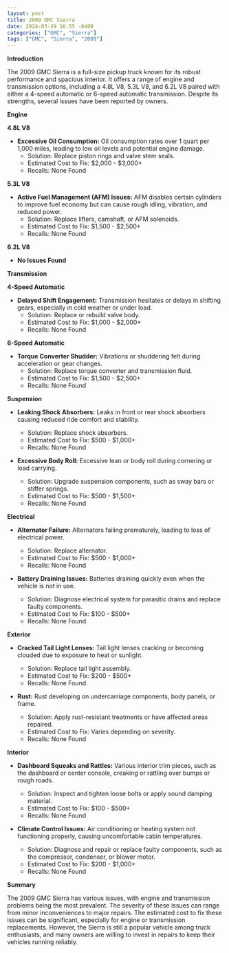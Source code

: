 ```yaml
---
layout: post
title: 2009 GMC Sierra
date: 2024-03-29 16:55 -0400
categories: ["GMC", "Sierra"]
tags: ["GMC", "Sierra", "2009"]
---
```

**Introduction**

The 2009 GMC Sierra is a full-size pickup truck known for its robust performance and spacious interior. It offers a range of engine and transmission options, including a 4.8L V8, 5.3L V8, and 6.2L V8 paired with either a 4-speed automatic or 6-speed automatic transmission. Despite its strengths, several issues have been reported by owners.

**Engine**

**4.8L V8**

* **Excessive Oil Consumption:** Oil consumption rates over 1 quart per 1,000 miles, leading to low oil levels and potential engine damage.
    * Solution: Replace piston rings and valve stem seals.
    * Estimated Cost to Fix: $2,000 - $3,000+
    * Recalls: None Found

**5.3L V8**

* **Active Fuel Management (AFM) Issues:** AFM disables certain cylinders to improve fuel economy but can cause rough idling, vibration, and reduced power.
    * Solution: Replace lifters, camshaft, or AFM solenoids.
    * Estimated Cost to Fix: $1,500 - $2,500+
    * Recalls: None Found

**6.2L V8**

* **No Issues Found**

**Transmission**

**4-Speed Automatic**

* **Delayed Shift Engagement:** Transmission hesitates or delays in shifting gears, especially in cold weather or under load.
    * Solution: Replace or rebuild valve body.
    * Estimated Cost to Fix: $1,000 - $2,000+
    * Recalls: None Found

**6-Speed Automatic**

* **Torque Converter Shudder:** Vibrations or shuddering felt during acceleration or gear changes.
    * Solution: Replace torque converter and transmission fluid.
    * Estimated Cost to Fix: $1,500 - $2,500+
    * Recalls: None Found

**Suspension**

* **Leaking Shock Absorbers:** Leaks in front or rear shock absorbers causing reduced ride comfort and stability.
    * Solution: Replace shock absorbers.
    * Estimated Cost to Fix: $500 - $1,000+
    * Recalls: None Found

* **Excessive Body Roll:** Excessive lean or body roll during cornering or load carrying.
    * Solution: Upgrade suspension components, such as sway bars or stiffer springs.
    * Estimated Cost to Fix: $500 - $1,500+
    * Recalls: None Found

**Electrical**

* **Alternator Failure:** Alternators failing prematurely, leading to loss of electrical power.
    * Solution: Replace alternator.
    * Estimated Cost to Fix: $500 - $1,000+
    * Recalls: None Found

* **Battery Draining Issues:** Batteries draining quickly even when the vehicle is not in use.
    * Solution: Diagnose electrical system for parasitic drains and replace faulty components.
    * Estimated Cost to Fix: $100 - $500+
    * Recalls: None Found

**Exterior**

* **Cracked Tail Light Lenses:** Tail light lenses cracking or becoming clouded due to exposure to heat or sunlight.
    * Solution: Replace tail light assembly.
    * Estimated Cost to Fix: $200 - $500+
    * Recalls: None Found

* **Rust:** Rust developing on undercarriage components, body panels, or frame.
    * Solution: Apply rust-resistant treatments or have affected areas repaired.
    * Estimated Cost to Fix: Varies depending on severity.
    * Recalls: None Found

**Interior**

* **Dashboard Squeaks and Rattles:** Various interior trim pieces, such as the dashboard or center console, creaking or rattling over bumps or rough roads.
    * Solution: Inspect and tighten loose bolts or apply sound damping material.
    * Estimated Cost to Fix: $100 - $500+
    * Recalls: None Found

* **Climate Control Issues:** Air conditioning or heating system not functioning properly, causing uncomfortable cabin temperatures.
    * Solution: Diagnose and repair or replace faulty components, such as the compressor, condenser, or blower motor.
    * Estimated Cost to Fix: $200 - $1,000+
    * Recalls: None Found

**Summary**

The 2009 GMC Sierra has various issues, with engine and transmission problems being the most prevalent. The severity of these issues can range from minor inconveniences to major repairs. The estimated cost to fix these issues can be significant, especially for engine or transmission replacements. However, the Sierra is still a popular vehicle among truck enthusiasts, and many owners are willing to invest in repairs to keep their vehicles running reliably.
